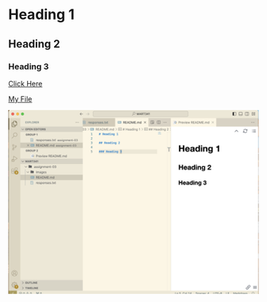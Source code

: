 # Heading 1

## Heading 2

### Heading 3

[Click Here](https://theuselessweb.com/)

[My File](./responses.txt)

![Screenshot](./images/screenshot_2025-01-27.png)